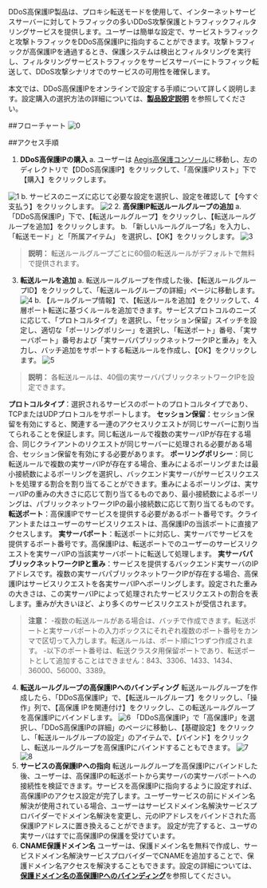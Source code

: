  DDoS高保護IP製品は、プロキシ転送モードを使用して、インターネットサービスサーバーに対してトラフィックの多いDDoS攻撃保護とトラフィックフィルタリングサービスを提供します。ユーザーは簡単な設定で、サービストラフィックと攻撃トラフィックをDDoS高保護IPに指向することができます。攻撃トラフィックが高保護IPを通過するとき、保護システムは検出とフィルタリングを実行し、フィルタリングサービストラフィックをサービスサーバーにトラフィック転送して、DDoS攻撃シナリオでのサービスの可用性を確保します。
 
本文では、DDoS高保護IPをオンラインで設定する手順について詳しく説明します。設定購入の選択方法の詳細については、[**製品設定説明**](https://cloud.tencent.com/document/product/685/18798) を参照してください。

##フローチャート
![0](https://main.qcloudimg.com/raw/7742fd0997412f9957a83cc62dffb6e7.png)

##アクセス手順
1. **DDoS高保護IPの購入**
a. ユーザーは [Aegis高保護コンソール](https://console.cloud.tencent.com/gamesec)に移動し、左のディレクトリで【DDoS高保護IP】をクリックして、「高保護IPリスト」下で【購入】をクリックします。

![1](https://i.imgur.com/vvj42N6.png)
b. サービスのニーズに応じて必要な設定を選択し、設定を確認して【今すぐ支払う】をクリックします。
![2](https://i.imgur.com/YC0mlTS.png)
2. **高保護IP転送ルールグループの追加**
a. 「DDoS高保護IP」下で、【転送ルールグループ】をクリックし、【転送ルールグループを追加】をクリックします。
b. 「新しいルールグループ名」を入力し、「転送モード」と「所属アイテム」 を選択し、【OK】をクリックします。
![3](https://i.imgur.com/h1PmEq4.png)
>**説明：**
>転送ルールグループごとに60個の転送ルールがデフォルトで無料で提供されます。

3. **転送ルールを追加**
a. 転送ルールグループを作成した後、【転送ルールグループID】をクリックして、「転送ルールグループの詳細」ページに移動します。
![4](https://i.imgur.com/tiaxGnH.png)
b. 【ルールグループ情報】で、【転送ルールを追加】をクリックして、4層ポート転送に基づくルールを追加できます。サービスプロトコルのニーズに応じて、「プロトコルタイプ」を選択し、「セッション保留」スイッチを設定し、適切な「ポーリングポリシー」を選択し、「転送ポート」番号、「実サーバポート」番号および「実サーバパブリックネットワークIPと重み」を入力し、バッチ追加をサポートする転送ルールを作成し、【OK】をクリックします。
![5](https://i.imgur.com/hLmcVB6.png)
>**説明：**
各転送ルールは、40個の実サーバパブリックネットワークIPを設定できます。

 **プロトコルタイプ**：選択されるサービスのポートのプロトコルタイプであり、TCPまたはUDPプロトコルをサポートします。
 **セッション保留**：セッション保留を有効にすると、関連する一連のアクセスリクエストが同じサーバーに割り当てられることを保証します。同じ転送ルールで複数の実サーバIPが存在する場合、同じクライアントのリクエストが同じサーバーに処理される必要がある場合、セッション保留を有効にする必要があります。
 **ポーリングポリシー**：同じ転送ルールで複数の実サーバIPが存在する場合、重みによるポーリングまたは最小接続数によるポーリングを選択し、バックエンド実サーバがサービスリクエストを処理する割合を割り当てることができます。重みによるポーリングは、実サーバIPの重みの大きさに応じて割り当てるものであり、最小接続数によるポーリングは、パブリックネットワークIPの最小接続数に応じて割り当てるものです。
  **転送ポート**：高保護IPでサービスを提供する必要があるポート番号です。クライアントまたはユーザーのサービスリクエストは、高保護IPの当該ポートに直接アクセスします。
  **実サーバポート**：転送ポートに対応し、実サーバでサービスを提供するポート番号です。高保護IPは、転送ポートでのユーザーのサービスリクエストを実サーバIPの当該実サーバポートに転送して処理します。
 **実サーバパブリックネットワークIPと重み**：サービスを提供するバックエンド実サーバのIPアドレスです。複数の実サーバパブリックネットワークIPが存在する場合、高保護IPはサービスリクエストを各実サーバIPへポーリングします。設定された重みの大きさは、この実サーバIPによって処理されたサービスリクエストの割合を表します。重みが大きいほど、より多くのサービスリクエストが受信されます。
>**注意：**
>-複数の転送ルールがある場合は、バッチで作成できます。転送ポートと実サーバポートの入力ボックスにそれぞれ複数のポート番号をカンマで区切って入力します。転送ルールは、ポート順に1つずつ作成されます。
>-以下のポート番号は、転送クラスタ用保留ポートであり、転送ポートとして追加することはできません：843、3306、1433、1434、36000、56000、3389。
4. **転送ルールグループの高保護IPへのバインディング**
転送ルールグループを作成したら、「DDoS高保護IP」で、【転送ルールグループ】をクリックし、「操作」列で、【高保護 IPを関連付け】をクリックし、この転送ルールグループを高保護IPにバインドします。
![6](https://i.imgur.com/j6P3AhZ.png)
「DDoS高保護IP」で「高保護IP」を選択し、「DDoS高保護IPの詳細」のページに移動し、【基礎設定】をクリックし、「転送ルールグループの設定」のアイテムで、【バインド】をクリックし、転送ルールグループを高保護IPにバインドすることもできます。
![7](https://i.imgur.com/phz8AkB.png)
![8](https://i.imgur.com/atKA3EE.png)
5. **サービスの高保護IPへの指向**
 転送ルールグループを高保護IPにバインドした後、ユーザーは、高保護IPの転送ポートから実サーバの実サーバポートへの接続性を検証できます。サービスを高保護IPに指向するように設定すれば、高保護IPのアクセス設定が完了します。ユーザーサービスの前にドメイン名解決が使用されている場合、ユーザーはサービスドメイン名解決サービスプロバイダーでドメイン名解決を変更し、元のIPアドレスをバインドされた高保護IPアドレスに置き換えることができます。 
設定が完了すると、ユーザの実サーバはすでに高保護IPの保護を受けています。
6. **CNAME保護ドメイン名**
ユーザーは、保護ドメイン名を無料で作成し、サービスドメイン名解決サービスプロバイダーでCNAMEを追加することで、保護ドメイン名アクセスを解決することもできます。設定の詳細については、[**保護ドメイン名の高保護IPへのバインディング**](https://cloud.tencent.com/document/product/685/18808)を参照してください。
